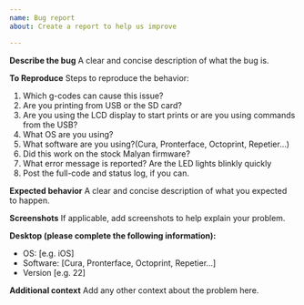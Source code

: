 ```yaml
---
name: Bug report
about: Create a report to help us improve

---
```


**Describe the bug**
A clear and concise description of what the bug is.

**To Reproduce**
Steps to reproduce the behavior:
1. Which g-codes can cause this issue?
2. Are you printing from USB or the SD card?
3. Are you using the LCD display to start prints or are you using commands from the USB?
4. What OS are you using?
5. What software are you using?(Cura, Pronterface, Octoprint, Repetier...)
6. Did this work on the stock Malyan firmware?
7. What error message is reported?  Are the LED lights blinkly quickly
8. Post the full-code and status log, if you can.

**Expected behavior**
A clear and concise description of what you expected to happen.

**Screenshots**
If applicable, add screenshots to help explain your problem.

**Desktop (please complete the following information):**
 - OS: [e.g. iOS]
 - Software: [Cura, Pronterface, Octoprint, Repetier...]
 - Version [e.g. 22]

**Additional context**
Add any other context about the problem here.
